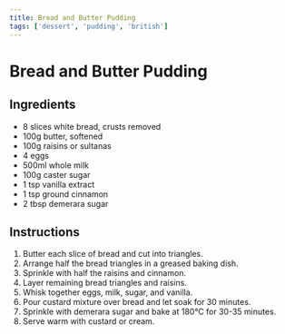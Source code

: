 ```yaml
---
title: Bread and Butter Pudding
tags: ['dessert', 'pudding', 'british']
---
```


# Bread and Butter Pudding

## Ingredients
- 8 slices white bread, crusts removed
- 100g butter, softened
- 100g raisins or sultanas
- 4 eggs
- 500ml whole milk
- 100g caster sugar
- 1 tsp vanilla extract
- 1 tsp ground cinnamon
- 2 tbsp demerara sugar

## Instructions
1. Butter each slice of bread and cut into triangles.
2. Arrange half the bread triangles in a greased baking dish.
3. Sprinkle with half the raisins and cinnamon.
4. Layer remaining bread triangles and raisins.
5. Whisk together eggs, milk, sugar, and vanilla.
6. Pour custard mixture over bread and let soak for 30 minutes.
7. Sprinkle with demerara sugar and bake at 180°C for 30-35 minutes.
8. Serve warm with custard or cream. 